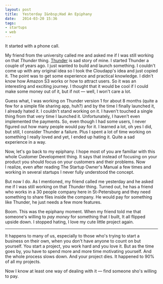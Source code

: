 ```yaml
---
layout: post
title:  Yesterday I&nbsp;Had An Epiphany
date:   2014-03-20 15:36
tags:
- startups
- web
---
```



It started with a phone call.

My friend from the university called me and asked me if I&nbsp;was still working on that *Thunder* thing. [Thunder](https://thunderapp.me/) is sad story of mine. I&nbsp;started Thunder a couple of years ago. I&nbsp;just wanted to build and launch something. I&nbsp;couldn't come up with any original idea so I&nbsp;took the Cloudapp's idea and just copied it. The point was to get some experience and practical knowledge. I&nbsp;didn't know how Amazon S3 works or how to attract users. So it was an interesting and exciting journey. I&nbsp;thought that it would be cool if I&nbsp;could make some money out of it, but if not — well, I&nbsp;won't care a lot.

Guess what, I&nbsp;was working on Thunder version 1 for about 8 months (quite a few for a simple file sharing app, huh?) and by the time I&nbsp;finally launched it, I&nbsp;already hated it. I&nbsp;couldn't stand working on it. I&nbsp;haven't touched a single thing from that very time I&nbsp;launched it. Unfortunately, I&nbsp;haven't even implemented the payments. So, even though I&nbsp;had some users, I&nbsp;never figured out how many people would pay for it. I&nbsp;learned a lot, oh yes I&nbsp;did, but still, I&nbsp;consider Thunder a failure. Plus I&nbsp;spent a lot of time working on something I&nbsp;really loved and yet, I&nbsp;ended up hating it. Quite a sad experience in a way.

Now, let's go back to my epiphany. I&nbsp;hope most of you are familiar with this whole Customer Development thing. It says that instead of focusing on your product you should focus on your customers and their problems. Now I&nbsp;realize, even after reading The Startup Owner's Manual a few times and working in several startups I&nbsp;never fully understood the concept.

But now I&nbsp;do. As I&nbsp;mentioned, my friend called me yesterday and he asked me if I&nbsp;was still working on that *Thunder* thing. Turned out, he has a friend who works in a 30 people company here in St-Petersburg and they need something to share files inside the company. He would pay for something like Thunder, he just needs a few more features.

Boom. This was the epiphany moment. When my friend told me that someone's willing to *pay money* for something that I&nbsp;built, It all flipped upside down. I&nbsp;stopped hating, I&nbsp;love my cute little project again.

---

It happens to many of us, especially to those who's trying to start a business on their own, when you don't have anyone to count on but yourself. You start a project, you work hard and you love it. But as the time goes by, you have to spend more and more time motivating yourself. And the whole process slows down. And your project dies. It happened to 90% of all my projects.

Now I know at least one way of dealing with it — find someone sho's willing to pay.



